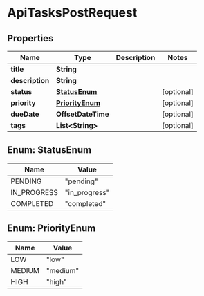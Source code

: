 

# ApiTasksPostRequest


## Properties

| Name | Type | Description | Notes |
|------------ | ------------- | ------------- | -------------|
|**title** | **String** |  |  |
|**description** | **String** |  |  |
|**status** | [**StatusEnum**](#StatusEnum) |  |  [optional] |
|**priority** | [**PriorityEnum**](#PriorityEnum) |  |  [optional] |
|**dueDate** | **OffsetDateTime** |  |  [optional] |
|**tags** | **List&lt;String&gt;** |  |  [optional] |



## Enum: StatusEnum

| Name | Value |
|---- | -----|
| PENDING | &quot;pending&quot; |
| IN_PROGRESS | &quot;in_progress&quot; |
| COMPLETED | &quot;completed&quot; |



## Enum: PriorityEnum

| Name | Value |
|---- | -----|
| LOW | &quot;low&quot; |
| MEDIUM | &quot;medium&quot; |
| HIGH | &quot;high&quot; |



